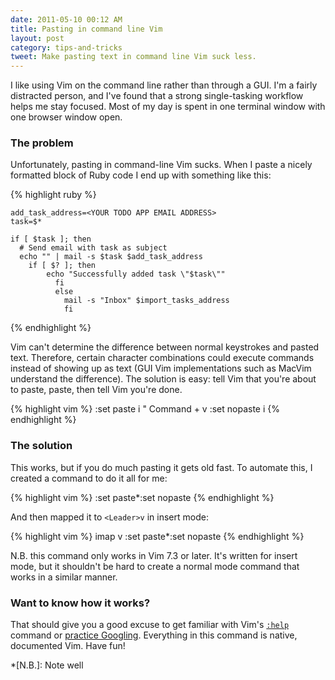```yaml
---
date: 2011-05-10 00:12 AM
title: Pasting in command line Vim
layout: post
category: tips-and-tricks
tweet: Make pasting text in command line Vim suck less.
---
```


I like using Vim on the command line rather than through a GUI. I'm a fairly distracted person, and I've found that a strong single-tasking workflow helps me stay focused. Most of my day is spent in one terminal window with one browser window open.

### The problem

Unfortunately, pasting in command-line Vim sucks. When I paste a nicely formatted block of Ruby code I end up with something like this:

{% highlight ruby %}

    add_task_address=<YOUR TODO APP EMAIL ADDRESS>
    task=$*

    if [ $task ]; then
      # Send email with task as subject
      echo "" | mail -s $task $add_task_address
        if [ $? ]; then
            echo "Successfully added task \"$task\""
              fi
              else
                mail -s "Inbox" $import_tasks_address
                fi

{% endhighlight %}

Vim can't determine the difference between normal keystrokes and pasted text. Therefore, certain character combinations could execute commands instead of showing up as text (GUI Vim implementations such as MacVim understand the difference). The solution is easy: tell Vim that you're about to paste, paste, then tell Vim you're done.

{% highlight vim %}
    <ESC>
    :set paste
    i <D-V> " Command + v
    <ESC>
    :set nopaste
    i
{% endhighlight %}

### The solution

This works, but if you do much pasting it gets old fast. To automate this, I created a command to do it all for me:

{% highlight vim %}
    <C-O>:set paste<CR><C-r>*<C-O>:set nopaste<CR>
{% endhighlight %}

And then mapped it to `<Leader>v` in insert mode:

{% highlight vim %}
    imap <Leader>v  <C-O>:set paste<CR><C-r>*<C-O>:set nopaste<CR>
{% endhighlight %}

N.B. this command only works in Vim 7.3 or later. It's written for insert mode, but it shouldn't be hard to create a normal mode command that works in a similar manner.

### Want to know how it works?

That should give you a good excuse to get familiar with Vim's [`:help`][help] command or [practice Googling][google]. Everything in this command is native, documented Vim. Have fun!

[help]: http://vimdoc.sourceforge.net/htmldoc/help.html
[google]: http://bit.ly/lnA8oD

*[N.B.]: Note well
